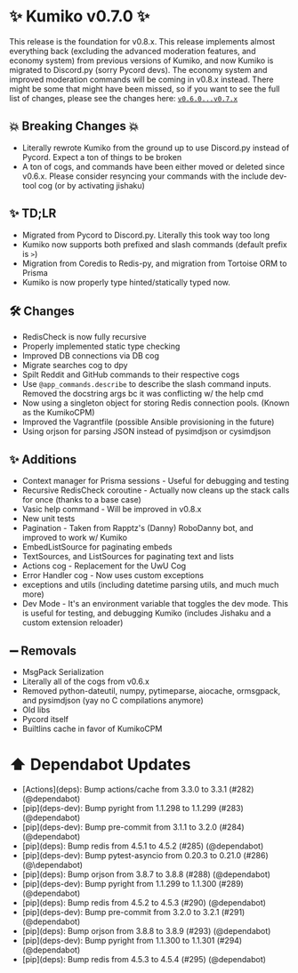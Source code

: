 # ✨ Kumiko v0.7.0 ✨

This release is the foundation for v0.8.x. This release implements almost everything back (excluding the advanced moderation features, and economy system) from previous versions of Kumiko, and now Kumiko is migrated to Discord.py (sorry Pycord devs). The economy system and improved moderation commands will be coming in v0.8.x instead. There might be some that might have been missed, so if you want to see the full list of changes, please see the changes here: [`v0.6.0...v0.7.x`](https://github.com/No767/Kumiko/compare/v0.6.0...v0.7.0)

## :boom: Breaking Changes :boom:

- Literally rewrote Kumiko from the ground up to use Discord.py instead of Pycord. Expect a ton of things to be broken
- A ton of cogs, and commands have been either moved or deleted since v0.6.x. Please consider resyncing your commands with the include dev-tool cog (or by activating jishaku)

## ✨ TD;LR

- Migrated from Pycord to Discord.py. Literally this took way too long
- Kumiko now supports both prefixed and slash commands (default prefix is `>`)
- Migration from Coredis to Redis-py, and migration from Tortoise ORM to Prisma
- Kumiko is now properly type hinted/statically typed now.

## 🛠️ Changes
- RedisCheck is now fully recursive
- Properly implemented static type checking
- Improved DB connections via DB cog
- Migrate searches cog to dpy
- Spilt Reddit and GitHub commands to their respective cogs
- Use `@app_commands.describe` to describe the slash command inputs. Removed the docstring args bc it was conflicting w/ the help cmd
- Now using a singleton object for storing Redis connection pools. (Known as the KumikoCPM)
- Improved the Vagrantfile (possible Ansible provisioning in the future)
- Using orjson for parsing JSON instead of pysimdjson or cysimdjson

## ✨ Additions
- Context manager for Prisma sessions - Useful for debugging and testing
- Recursive RedisCheck coroutine - Actually now cleans up the stack calls for once (thanks to a base case)
- Vasic help command - Will be improved in v0.8.x
- New unit tests
- Pagination - Taken from Rapptz's (Danny) RoboDanny bot, and improved to work w/ Kumiko
- EmbedListSource for paginating embeds
- TextSources, and ListSources for paginating text and lists
- Actions cog - Replacement for the UwU Cog
- Error Handler cog - Now uses custom exceptions
- exceptions and utils (including datetime parsing utils, and much much more)
- Dev Mode - It's an environment variable that toggles the dev mode. This is useful for testing, and debugging Kumiko (includes Jishaku and a custom extension reloader)


## ➖ Removals
- MsgPack Serialization
- Literally all of the cogs from v0.6.x
- Removed python-dateutil, numpy, pytimeparse, aiocache, ormsgpack, and pysimdjson (yay no C compilations anymore) 
- Old libs
- Pycord itself
- Builtlins cache in favor of KumikoCPM

# ⬆️ Dependabot Updates
- \[Actions](deps)\: Bump actions/cache from 3.3.0 to 3.3.1 (#282) (@dependabot)
- \[pip](deps-dev)\: Bump pyright from 1.1.298 to 1.1.299 (#283) (@dependabot)
- \[pip](deps-dev)\: Bump pre-commit from 3.1.1 to 3.2.0 (#284) (@dependabot)
- \[pip](deps)\: Bump redis from 4.5.1 to 4.5.2 (#285) (@dependabot)
- \[pip](deps-dev)\: Bump pytest-asyncio from 0.20.3 to 0.21.0 (#286) (@\dependabot)
- \[pip](deps)\: Bump orjson from 3.8.7 to 3.8.8 (#288) (@dependabot)
- \[pip](deps-dev)\: Bump pyright from 1.1.299 to 1.1.300 (#289) (@dependabot)
- \[pip](deps)\: Bump redis from 4.5.2 to 4.5.3 (#290) (@dependabot)
- \[pip](deps-dev)\: Bump pre-commit from 3.2.0 to 3.2.1 (#291) (@dependabot)
- \[pip](deps)\: Bump orjson from 3.8.8 to 3.8.9 (#293) (@dependabot)
- \[pip](deps-dev)\: Bump pyright from 1.1.300 to 1.1.301 (#294) (@dependabot)
- \[pip](deps)\: Bump redis from 4.5.3 to 4.5.4 (#295) (@dependabot)
